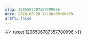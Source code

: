 ```yaml
---
slug: 1296506787357700096
date: 2020-08-20 17:58:00+00:00
draft: false
---
```


{{< tweet 1296506787357700096 >}}
